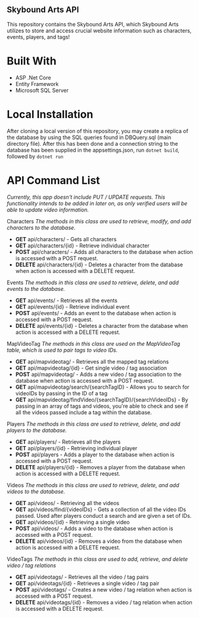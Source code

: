 ## Skybound Arts API

This repository contains the Skybound Arts API, which Skybound Arts utilizes to store and access crucial website information such as characters, events, players, and tags!

# Built With
* ASP .Net Core
* Entity Framework
* Microsoft SQL Server

# Local Installation

After cloning a local version of this repository, you may create a replica of the database by using the SQL queries found in DBQuery.sql (main directory file). After this has been done and a connection string to the database has been supplied in the appsettings.json, run
`dotnet build`, followed by `dotnet run`

# API Command List

*Currently, this app doesn't include PUT / UPDATE requests. This functionality intends to be added in later on, as only verified users will be able to update video information.* 

Characters
*The methods in this class are used to retrieve, modify, and add characters to the database.*

* **GET** api/characters/ - Gets all characters
* **GET** api/characters/{id} - Retrieve individual character
* **POST** api/characters/ - Adds all characters to the database when action is accessed with a POST request.
* **DELETE** api/characters/{id} - Deletes a character from the database when action is accessed with a DELETE request.

Events
*The methods in this class are used to retrieve, delete, and add events to the database.*

* **GET** api/events/ - Retrieves all the events
* **GET** api/events/{id} - Retrieve individual event
* **POST** api/events/ - Adds an event to the database when action is accessed with a POST request.
* **DELETE** api/events/{id} - Deletes a character from the database when action is accessed with a DELETE request.

MapVideoTag
*The methods in this class are used on the MapVideoTag table, which is used to pair tags to video IDs.*

* **GET** api/mapvideotag/ - Retrieves all the mapped tag relations
* **GET** api/mapvideotag/{id} - Get single video / tag association
* **POST** api/mapvideotag/ - Adds a new video / tag association to the database when action is accessed with a POST request.
* **GET** api/mapvideotag/search/{searchTagID} - Allows you to search for videoIDs by passing in the ID of a tag
* **GET** api/mapvideotag/findVideo/{searchTagID}/{searchVideoIDs} - By passing in an array of tags and videos, you're able to check and see if all the videos passed include a tag within the database.

Players
*The methods in this class are used to retrieve, delete, and add players to the database.*

* **GET** api/players/ - Retrieves all the players
* **GET** api/players/{id} - Retrieving individual player
* **POST** api/players - Adds a player to the database when action is accessed with a POST request.
* **DELETE** api/players/{id} - Removes a player from the database when action is accessed with a DELETE request.

Videos
*The methods in this class are used to retrieve, delete, and add videos to the database.*

* **GET** api/videos/ - Retrieving all the videos
* **GET** api/videos/find/{videoIDs} - Gets a collection of all the video IDs passed. Used after players conduct a search and are given a set of IDs.
* **GET** api/videos/{id} - Retrieving a single video
* **POST** api/videos/ - Adds a video to the database when action is accessed with a POST request.
* **DELETE** api/videos/{id} - Removes a video from the database when action is accessed with a DELETE request.

VideoTags
*The methods in this class are used to add, retrieve, and delete video / tag relations*

* **GET** api/videotags/ - Retrieves all the video / tag pairs
* **GET** api/videotags/{id} - Retrieves a single video / tag pair
* **POST** api/videotags/ - Creates a new video / tag relation when action is accessed with a POST request.
* **DELETE** api/videotags/{id} - Removes a video / tag relation when action is accessed with a DELETE request.